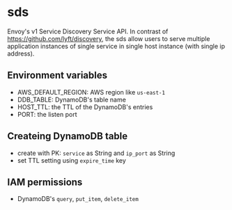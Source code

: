 sds
===

Envoy's v1 Service Discovery Service API. In contrast of https://github.com/lyft/discovery, the sds allow users to serve multiple application instances of single service in single host instance (with single ip address).

## Environment variables
- AWS_DEFAULT_REGION: AWS region like `us-east-1`
- DDB_TABLE: DynamoDB's table name
- HOST_TTL: the TTL of the DynamoDB's entries
- PORT: the listen port

## Createing DynamoDB table
- create with PK: `service` as String and `ip_port` as String
- set TTL setting using `expire_time` key

## IAM permissions
- DynamoDB's `query`, `put_item`, `delete_item`
